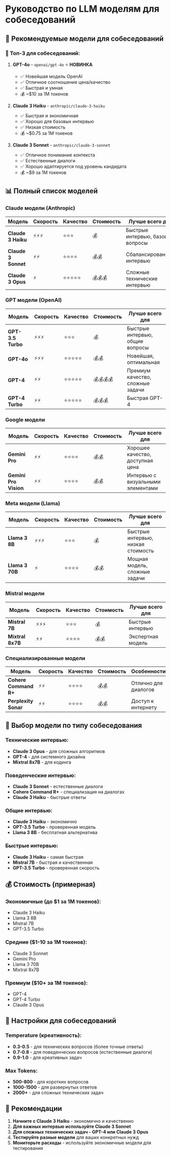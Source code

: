 # Руководство по LLM моделям для собеседований

## 🎯 **Рекомендуемые модели для собеседований**

### **🥇 Топ-3 для собеседований:**

1. **GPT-4o** - `openai/gpt-4o` ⭐ **НОВИНКА**
   - ✅ Новейшая модель OpenAI
   - ✅ Отличное соотношение цена/качество
   - ✅ Быстрая и умная
   - 💰 ~$10 за 1M токенов

2. **Claude 3 Haiku** - `anthropic/claude-3-haiku`
   - ✅ Быстрая и экономичная
   - ✅ Хорошо для базовых интервью
   - ✅ Низкая стоимость
   - 💰 ~$0.75 за 1M токенов

3. **Claude 3 Sonnet** - `anthropic/claude-3-sonnet`
   - ✅ Отличное понимание контекста
   - ✅ Естественные диалоги
   - ✅ Хорошо адаптируется под уровень кандидата
   - 💰 ~$9 за 1M токенов

## 📊 **Полный список моделей**

### **Claude модели (Anthropic)**
| Модель | Скорость | Качество | Стоимость | Лучше всего для |
|--------|----------|----------|-----------|-----------------|
| **Claude 3 Haiku** | ⚡⚡⚡ | ⭐⭐⭐ | 💰 | Быстрые интервью, базовые вопросы |
| **Claude 3 Sonnet** | ⚡⚡ | ⭐⭐⭐⭐ | 💰💰 | Сбалансированные интервью |
| **Claude 3 Opus** | ⚡ | ⭐⭐⭐⭐⭐ | 💰💰💰 | Сложные технические интервью |

### **GPT модели (OpenAI)**
| Модель | Скорость | Качество | Стоимость | Лучше всего для |
|--------|----------|----------|-----------|-----------------|
| **GPT-3.5 Turbo** | ⚡⚡⚡ | ⭐⭐⭐ | 💰 | Быстрые интервью, общие вопросы |
| **GPT-4o** | ⚡⚡⚡ | ⭐⭐⭐⭐⭐ | 💰💰 | Новейшая, оптимальная |
| **GPT-4** | ⚡⚡ | ⭐⭐⭐⭐⭐ | 💰💰💰💰 | Премиум качество, сложные задачи |
| **GPT-4 Turbo** | ⚡⚡ | ⭐⭐⭐⭐⭐ | 💰💰💰 | Быстрая GPT-4 |

### **Google модели**
| Модель | Скорость | Качество | Стоимость | Лучше всего для |
|--------|----------|----------|-----------|-----------------|
| **Gemini Pro** | ⚡⚡ | ⭐⭐⭐⭐ | 💰💰 | Хорошее качество, доступная цена |
| **Gemini Pro Vision** | ⚡⚡ | ⭐⭐⭐⭐ | 💰💰 | Интервью с визуальными элементами |

### **Meta модели (Llama)**
| Модель | Скорость | Качество | Стоимость | Лучше всего для |
|--------|----------|----------|-----------|-----------------|
| **Llama 3 8B** | ⚡⚡⚡ | ⭐⭐⭐ | 💰 | Быстрые интервью, низкая стоимость |
| **Llama 3 70B** | ⚡ | ⭐⭐⭐⭐ | 💰💰 | Мощная модель, сложные задачи |

### **Mistral модели**
| Модель | Скорость | Качество | Стоимость | Лучше всего для |
|--------|----------|----------|-----------|-----------------|
| **Mistral 7B** | ⚡⚡⚡ | ⭐⭐⭐ | 💰 | Быстрые интервью |
| **Mixtral 8x7B** | ⚡⚡ | ⭐⭐⭐⭐ | 💰💰 | Экспертная модель |

### **Специализированные модели**
| Модель | Скорость | Качество | Стоимость | Особенности |
|--------|----------|----------|-----------|-------------|
| **Cohere Command R+** | ⚡⚡ | ⭐⭐⭐⭐ | 💰💰 | Отлично для диалогов |
| **Perplexity Sonar** | ⚡⚡ | ⭐⭐⭐⭐ | 💰💰 | Доступ к интернету |

## 🎯 **Выбор модели по типу собеседования**

### **Технические интервью:**
- **Claude 3 Opus** - для сложных алгоритмов
- **GPT-4** - для системного дизайна
- **Mixtral 8x7B** - для кодинга

### **Поведенческие интервью:**
- **Claude 3 Sonnet** - естественные диалоги
- **Cohere Command R+** - специализация на диалогах
- **Claude 3 Haiku** - быстрые ответы

### **Общие интервью:**
- **Claude 3 Haiku** - экономично
- **GPT-3.5 Turbo** - проверенная модель
- **Llama 3 8B** - бесплатная альтернатива

### **Быстрые интервью:**
- **Claude 3 Haiku** - самая быстрая
- **Mistral 7B** - быстрая и качественная
- **GPT-3.5 Turbo** - проверенная скорость

## 💰 **Стоимость (примерная)**

### **Экономичные (до $1 за 1M токенов):**
- Claude 3 Haiku
- Llama 3 8B
- Mistral 7B
- GPT-3.5 Turbo

### **Средние ($1-10 за 1M токенов):**
- Claude 3 Sonnet
- Gemini Pro
- Llama 3 70B
- Mixtral 8x7B

### **Премиум ($10+ за 1M токенов):**
- GPT-4
- GPT-4 Turbo
- Claude 3 Opus

## 🔧 **Настройки для собеседований**

### **Temperature (креативность):**
- **0.3-0.5** - для технических вопросов (более точные ответы)
- **0.7-0.8** - для поведенческих вопросов (естественные диалоги)
- **0.9-1.0** - для креативных задач

### **Max Tokens:**
- **500-800** - для коротких вопросов
- **1000-1500** - для развернутых ответов
- **2000+** - для сложных технических задач

## 🚀 **Рекомендации**

1. **Начните с Claude 3 Haiku** - экономично и качественно
2. **Для важных интервью используйте Claude 3 Sonnet**
3. **Для сложных технических задач - GPT-4 или Claude 3 Opus**
4. **Тестируйте разные модели** для ваших конкретных нужд
5. **Мониторьте расходы** - используйте экономичные модели для тестирования
